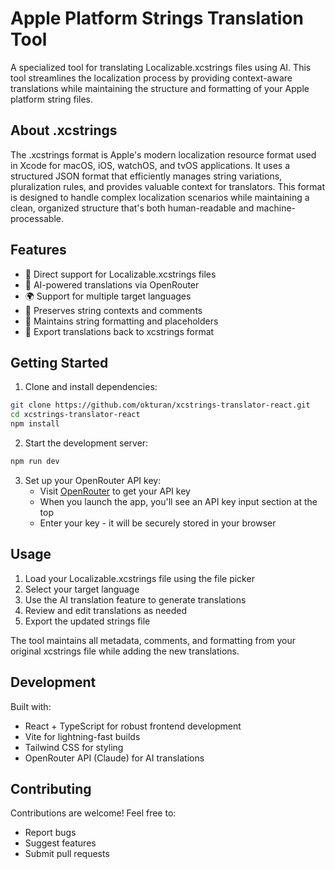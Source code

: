 # Apple Platform Strings Translation Tool

A specialized tool for translating Localizable.xcstrings files using AI. This tool streamlines the localization process by providing context-aware translations while maintaining the structure and formatting of your Apple platform string files.

## About .xcstrings

The .xcstrings format is Apple's modern localization resource format used in Xcode for macOS, iOS, watchOS, and tvOS applications. It uses a structured JSON format that efficiently manages string variations, pluralization rules, and provides valuable context for translators. This format is designed to handle complex localization scenarios while maintaining a clean, organized structure that's both human-readable and machine-processable.

## Features

- 🔄 Direct support for Localizable.xcstrings files
- 🤖 AI-powered translations via OpenRouter
- 🌍 Support for multiple target languages
- 📝 Preserves string contexts and comments
- 🎯 Maintains string formatting and placeholders
- 💾 Export translations back to xcstrings format

## Getting Started

1. Clone and install dependencies:
```bash
git clone https://github.com/okturan/xcstrings-translator-react.git
cd xcstrings-translator-react
npm install
```

2. Start the development server:
```bash
npm run dev
```

3. Set up your OpenRouter API key:
   - Visit [OpenRouter](https://openrouter.ai/keys) to get your API key
   - When you launch the app, you'll see an API key input section at the top
   - Enter your key - it will be securely stored in your browser

## Usage

1. Load your Localizable.xcstrings file using the file picker
2. Select your target language
3. Use the AI translation feature to generate translations
4. Review and edit translations as needed
5. Export the updated strings file

The tool maintains all metadata, comments, and formatting from your original xcstrings file while adding the new translations.

## Development

Built with:
- React + TypeScript for robust frontend development
- Vite for lightning-fast builds
- Tailwind CSS for styling
- OpenRouter API (Claude) for AI translations

## Contributing

Contributions are welcome! Feel free to:
- Report bugs
- Suggest features
- Submit pull requests
